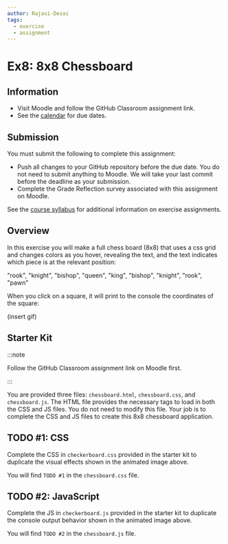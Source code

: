 ```yaml
---
author: Rajasi-Desai
tags:
  - exercise
  - assignment
---
```


# Ex8: 8x8 Chessboard

## Information

- Visit Moodle and follow the GitHub Classroom assignment link.
- See the [calendar](/docs/information/schedule/#exercises) for due
  dates.

## Submission

You must submit the following to complete this assignment:

- Push all changes to your GitHub repository before the due date. You
  do not need to submit anything to Moodle. We will take your last
  commit before the deadline as your submission.
- Complete the Grade Reflection survey associated with this assignment
  on Moodle.

See the [course syllabus](/docs/information/syllabus/#exercises) for
additional information on exercise assignments.

## Overview
In this exercise you will make a full chess board (8x8) that uses a css grid and changes colors as you hover, revealing the text, and the text indicates which piece is at the relevant position:

"rook", "knight", "bishop", "queen", "king", "bishop", "knight", "rook", "pawn"

When you click on a square, it will print to the console the coordinates of the square:

(insert gif)

## Starter Kit

:::note

Follow the GitHub Classroom assignment link on Moodle first.

:::

You are provided three files: `chessboard.html`, `chessboard.css`, and `chessboard.js`. The HTML file provides the necessary tags to load in both the CSS and JS files. You do not need to modify this file. Your job is to complete the CSS and JS files to create this 8x8 chessboard application.

## TODO #1: CSS

Complete the CSS in `checkerboard.css` provided in the starter kit to duplicate the visual effects shown in the animated image above.

You will find `TODO #1` in the `chessboard.css` file.

## TODO #2: JavaScript

Complete the JS in `checkerboard.js` provided in the starter kit to duplicate the console output behavior shown in the animated image above.

You will find `TODO #2` in the `chessboard.js` file.

